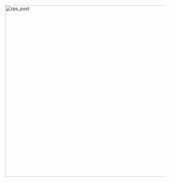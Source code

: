 
<img width="540" alt="rps_post" src="https://user-images.githubusercontent.com/110735726/188560915-af6bc3b7-1f1d-4f7a-a3c3-d916079704a6.png">
